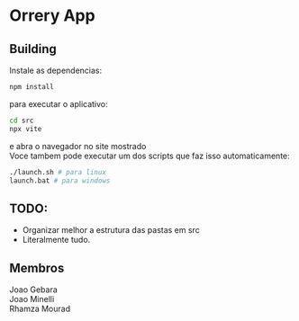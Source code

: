 # Orrery App

## Building
Instale as dependencias:
```bash
npm install
```

para executar o aplicativo:
```bash
cd src
npx vite
```
e abra o navegador no site mostrado\
Voce tambem pode executar um dos scripts que faz isso automaticamente:
```bash
./launch.sh # para linux
launch.bat # para windows
```

## TODO:
- Organizar melhor a estrutura das pastas em src
- Literalmente tudo.

## Membros
Joao Gebara\
Joao Minelli\
Rhamza Mourad
